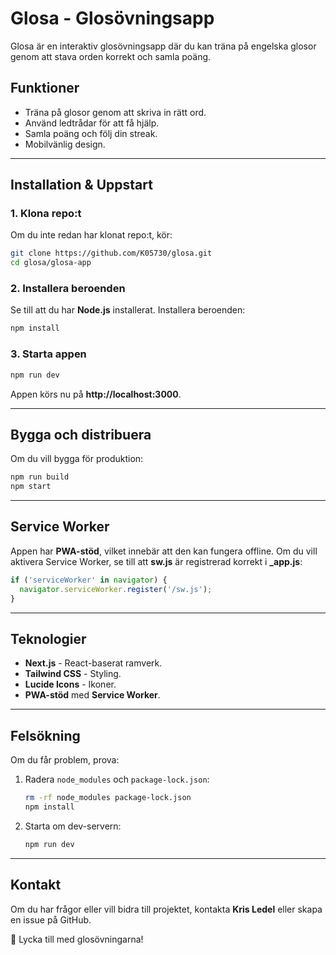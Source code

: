 # Glosa - Glosövningsapp

Glosa är en interaktiv glosövningsapp där du kan träna på engelska glosor genom att stava orden korrekt och samla poäng.

## Funktioner
- Träna på glosor genom att skriva in rätt ord.
- Använd ledtrådar för att få hjälp.
- Samla poäng och följ din streak.
- Mobilvänlig design.

---

## Installation & Uppstart

### **1. Klona repo:t**
Om du inte redan har klonat repo:t, kör:
```sh
git clone https://github.com/K05730/glosa.git
cd glosa/glosa-app
```

### **2. Installera beroenden**
Se till att du har **Node.js** installerat. Installera beroenden:
```sh
npm install
```

### **3. Starta appen**
```sh
npm run dev
```

Appen körs nu på **http://localhost:3000**.

---

## Bygga och distribuera
Om du vill bygga för produktion:
```sh
npm run build
npm start
```

---

## Service Worker
Appen har **PWA-stöd**, vilket innebär att den kan fungera offline.
Om du vill aktivera Service Worker, se till att **sw.js** är registrerad korrekt i **_app.js**:
```js
if ('serviceWorker' in navigator) {
  navigator.serviceWorker.register('/sw.js');
}
```

---

## Teknologier
- **Next.js** - React-baserat ramverk.
- **Tailwind CSS** - Styling.
- **Lucide Icons** - Ikoner.
- **PWA-stöd** med **Service Worker**.

---

## Felsökning
Om du får problem, prova:
1. Radera `node_modules` och `package-lock.json`:
   ```sh
   rm -rf node_modules package-lock.json
   npm install
   ```
2. Starta om dev-servern:
   ```sh
   npm run dev
   ```

---

## Kontakt
Om du har frågor eller vill bidra till projektet, kontakta **Kris Ledel** eller skapa en issue på GitHub.

🚀 Lycka till med glosövningarna!

